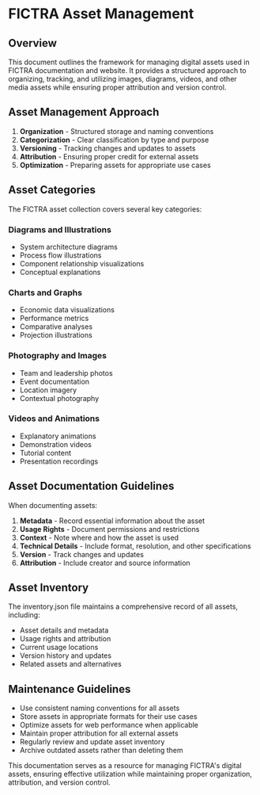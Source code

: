 # FICTRA Asset Management

## Overview

This document outlines the framework for managing digital assets used in FICTRA documentation and website. It provides a structured approach to organizing, tracking, and utilizing images, diagrams, videos, and other media assets while ensuring proper attribution and version control.

## Asset Management Approach

1. **Organization** - Structured storage and naming conventions
2. **Categorization** - Clear classification by type and purpose
3. **Versioning** - Tracking changes and updates to assets
4. **Attribution** - Ensuring proper credit for external assets
5. **Optimization** - Preparing assets for appropriate use cases

## Asset Categories

The FICTRA asset collection covers several key categories:

### Diagrams and Illustrations

- System architecture diagrams
- Process flow illustrations
- Component relationship visualizations
- Conceptual explanations

### Charts and Graphs

- Economic data visualizations
- Performance metrics
- Comparative analyses
- Projection illustrations

### Photography and Images

- Team and leadership photos
- Event documentation
- Location imagery
- Contextual photography

### Videos and Animations

- Explanatory animations
- Demonstration videos
- Tutorial content
- Presentation recordings

## Asset Documentation Guidelines

When documenting assets:

1. **Metadata** - Record essential information about the asset
2. **Usage Rights** - Document permissions and restrictions
3. **Context** - Note where and how the asset is used
4. **Technical Details** - Include format, resolution, and other specifications
5. **Version** - Track changes and updates
6. **Attribution** - Include creator and source information

## Asset Inventory

The inventory.json file maintains a comprehensive record of all assets, including:

- Asset details and metadata
- Usage rights and attribution
- Current usage locations
- Version history and updates
- Related assets and alternatives

## Maintenance Guidelines

- Use consistent naming conventions for all assets
- Store assets in appropriate formats for their use cases
- Optimize assets for web performance when applicable
- Maintain proper attribution for all external assets
- Regularly review and update asset inventory
- Archive outdated assets rather than deleting them

This documentation serves as a resource for managing FICTRA's digital assets, ensuring effective utilization while maintaining proper organization, attribution, and version control.
